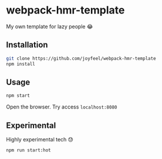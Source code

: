 # webpack-hmr-template
My own template for lazy people 😂

## Installation
```sh
git clone https://github.com/joyfeel/webpack-hmr-template
npm install
```

## Usage
```sh
npm start
```
Open the browser. Try access `localhost:8080`

## Experimental
Highly experimental tech 😓
```sh
npm run start:hot
```
